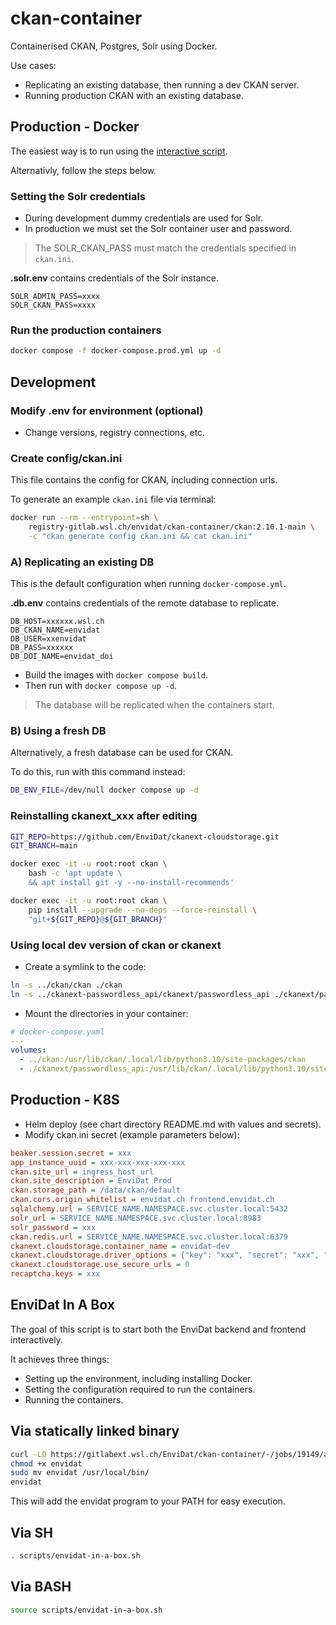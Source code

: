 # ckan-container

Containerised CKAN, Postgres, Solr using Docker.

Use cases:

- Replicating an existing database, then running a dev CKAN server.
- Running production CKAN with an existing database.

## Production - Docker

The easiest way is to run using the [interactive script](#envidat-in-a-box).

Alternativly, follow the steps below.

### Setting the Solr credentials

- During development dummy credentials are used for Solr.
- In production we must set the Solr container user and password.

> The SOLR_CKAN_PASS must match the credentials specified in `ckan.ini`.

**.solr.env** contains credentials of the Solr instance.

```dotenv
SOLR_ADMIN_PASS=xxxx
SOLR_CKAN_PASS=xxxx
```

### Run the production containers

```bash
docker compose -f docker-compose.prod.yml up -d
```

## Development

### Modify .env for environment (optional)

- Change versions, registry connections, etc.

### Create config/ckan.ini

This file contains the config for CKAN, including connection urls.

To generate an example `ckan.ini` file via terminal:

```bash
docker run --rm --entrypoint=sh \
    registry-gitlab.wsl.ch/envidat/ckan-container/ckan:2.10.1-main \
    -c "ckan generate config ckan.ini && cat ckan.ini"
```

### A) Replicating an existing DB

This is the default configuration when running `docker-compose.yml`.

**.db.env** contains credentials of the remote database to replicate.

```dotenv
DB_HOST=xxxxxx.wsl.ch
DB_CKAN_NAME=envidat
DB_USER=xxenvidat
DB_PASS=xxxxxx
DB_DOI_NAME=envidat_doi
```

- Build the images with `docker compose build`.
- Then run with `docker compose up -d`.

> The database will be replicated when the containers start.

### B) Using a fresh DB

Alternatively, a fresh database can be used for CKAN.

To do this, run with this command instead:

```bash
DB_ENV_FILE=/dev/null docker compose up -d
```

### Reinstalling ckanext_xxx after editing

```bash
GIT_REPO=https://github.com/EnviDat/ckanext-cloudstorage.git
GIT_BRANCH=main

docker exec -it -u root:root ckan \
    bash -c 'apt update \
    && apt install git -y --no-install-recommends'

docker exec -it -u root:root ckan \
    pip install --upgrade --no-deps --force-reinstall \
    "git+${GIT_REPO}@${GIT_BRANCH}"
```

### Using local dev version of ckan or ckanext

- Create a symlink to the code:

```bash
ln -s ../ckan/ckan ./ckan
ln -s ../ckanext-passwordless_api/ckanext/passwordless_api ./ckanext/passwordless_api
```

- Mount the directories in your container:

```yaml
# docker-compose.yaml
---
volumes:
  - ../ckan:/usr/lib/ckan/.local/lib/python3.10/site-packages/ckan
  - ./ckanext/passwordless_api:/usr/lib/ckan/.local/lib/python3.10/site-packages/ckanext/passwordless_api
```

## Production - K8S

- Helm deploy (see chart directory README.md with values and secrets).
- Modify ckan.ini secret (example parameters below):

```ini
beaker.session.secret = xxx
app_instance_uuid = xxx-xxx-xxx-xxx-xxx
ckan.site_url = ingress_host_url
ckan.site_description = EnviDat Prod
ckan.storage_path = /data/ckan/default
ckan.cors.origin_whitelist = envidat.ch frontend.envidat.ch
sqlalchemy.url = SERVICE_NAME.NAMESPACE.svc.cluster.local:5432
solr_url = SERVICE_NAME.NAMESPACE.svc.cluster.local:8983
solr_password = xxx
ckan.redis.url = SERVICE_NAME.NAMESPACE.svc.cluster.local:6379
ckanext.cloudstorage.container_name = envidat-dev
ckanext.cloudstorage.driver_options = {"key": "xxx", "secret": "xxx", "host": "https://minio.envidat.ch"}
ckanext.cloudstorage.use_secure_urls = 0
recaptcha.keys = xxx
```

## EnviDat In A Box

The goal of this script is to start both the EnviDat backend and frontend interactively.

It achieves three things:

- Setting up the environment, including installing Docker.
- Setting the configuration required to run the containers.
- Running the containers.

## Via statically linked binary

```bash
curl -LO https://gitlabext.wsl.ch/EnviDat/ckan-container/-/jobs/19149/artifacts/raw/envidat
chmod +x envidat
sudo mv envidat /usr/local/bin/
envidat
```

This will add the envidat program to your PATH for easy execution.

## Via SH

```sh
. scripts/envidat-in-a-box.sh
```

## Via BASH

```sh
source scripts/envidat-in-a-box.sh
```
